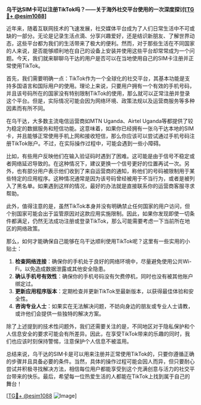**乌干达SIM卡可以注册TikTok吗？——关于海外社交平台使用的一次深度探讨[[TG💪+ @esim1088](https://t.me/s/esim1088)]**

近年来，随着互联网技术的飞速发展，社交媒体平台成为了人们日常生活中不可或缺的一部分。无论是记录生活点滴、分享兴趣爱好，还是结识新朋友、了解世界动态，这些平台都为我们的生活带来了极大的便利。然而，对于那些生活在不同国家的人来说，是否能够顺利地在自己的设备上安装并使用这些平台却常常成为一个问题。今天，我们就来聊聊乌干达的用户是否可以在当地使用自己的SIM卡注册并正常使用TikTok。

首先，我们需要明确一点：TikTok作为一个全球化的社交平台，其基本功能是支持多国语言和国际用户的使用。理论上来说，只要用户拥有一个有效的手机号码，并且该号码所在的国家没有特别限制TikTok的使用，那么就可以正常注册并登录这个平台。但是，实际情况可能会因为网络环境、政策法规以及运营商服务等多种因素而有所不同。

在乌干达，大多数主流电信运营商如MTN Uganda、Airtel Uganda等都提供了较为稳定的数据服务和短信功能。这意味着，如果你已经拥有一张乌干达本地的SIM卡，并且能够正常使用手机上网和接收短信，那么你应该可以尝试通过手机号码注册TikTok账户。不过，在实际操作过程中，可能会遇到一些小障碍。

比如，有些用户反映他们在输入验证码时遇到了困难。这可能是由于信号不稳定或者网络延迟导致的。在这种情况下，建议更换一个信号更好的位置再试一次。另外，也有部分用户表示他们收到了来自运营商的通知，称他们的号码被限制用于某些特定的应用程序。这种情况通常是因为该号码曾经被用于不当行为，或者是被列入了黑名单。如果遇到这样的情况，最好的办法就是直接联系你的运营商客服寻求帮助。

此外，值得注意的是，虽然TikTok本身并没有明确禁止任何国家的用户访问，但个别国家可能会出于监管原因对这款应用实施限制。因此，如果你发现即使一切条件都满足，仍然无法成功注册或登录TikTok，那么可能需要考虑一下当前所在地区的网络政策。

那么，如何才能确保自己能够在乌干达顺利使用TikTok呢？这里有一些实用的小贴士：

1. **检查网络连接**：确保你的手机处于良好的网络环境中，尽量避免使用公共Wi-Fi，以免造成数据泄露或其他安全隐患。
2. **确认手机号有效性**：确保你的手机号码没有欠费停机，同时也没有被其他账户绑定过。
3. **更新应用程序版本**：定期检查并更新TikTok至最新版本，以获得最佳体验和安全性。
4. **咨询专业人士**：如果实在无法解决问题，不妨向身边的朋友或专业人士请教，或许他们会提供一些独特的解决方案。

除了上述提到的技术性问题外，我们还需要关注的是，不同地区对于隐私保护和个人信息安全的要求可能会有所差异。因此，在享受TikTok带来的乐趣的同时，我们也应该时刻保持警惕，注意保护个人信息不被滥用。

总结来说，乌干达的SIM卡是可以用来注册并正常使用TikTok的，只要你遵循正确的步骤并且具备必要的条件。当然，具体的操作过程可能会因人而异，但只要耐心尝试并积极寻找解决方法，相信每位用户都能享受到这个充满创意与活力的社交平台带来的快乐。最后，希望每一位热爱生活的人都能在TikTok上找到属于自己的舞台！

[[TG💪+ @esim1088](https://t.me/s/esim1088) ![Image](https://i.postimg.cc/4NQfJmqS/Snipaste-2025-05-13-00-14-12.png)]